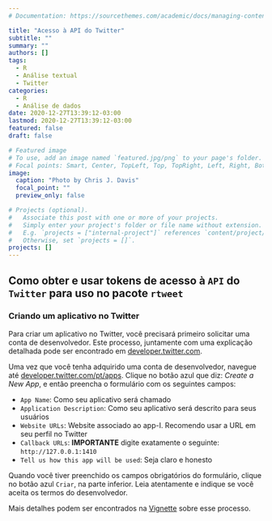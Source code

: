 ```yaml
---
# Documentation: https://sourcethemes.com/academic/docs/managing-content/

title: "Acesso à API do Twitter"
subtitle: ""
summary: ""
authors: []
tags:
  - R
  - Análise textual
  - Twitter
categories:
  - R
  - Análise de dados
date: 2020-12-27T13:39:12-03:00
lastmod: 2020-12-27T13:39:12-03:00
featured: false
draft: false

# Featured image
# To use, add an image named `featured.jpg/png` to your page's folder.
# Focal points: Smart, Center, TopLeft, Top, TopRight, Left, Right, BottomLeft, Bottom, BottomRight.
image:
  caption: "Photo by Chris J. Davis"
  focal_point: ""
  preview_only: false

# Projects (optional).
#   Associate this post with one or more of your projects.
#   Simply enter your project's folder or file name without extension.
#   E.g. `projects = ["internal-project"]` references `content/project/deep-learning/index.md`.
#   Otherwise, set `projects = []`.
projects: []
---
```


## Como obter e usar tokens de acesso à `API` do `Twitter` para uso no pacote `rtweet`

### Criando um aplicativo no Twitter

Para criar um aplicativo no Twitter, você precisará primeiro solicitar uma conta de desenvolvedor. Este processo, juntamente com uma explicação detalhada pode ser encontrado em [developer.twitter.com](developer.twitter.com).

Uma vez que você tenha adquirido uma conta de desenvolvedor, navegue até [developer.twitter.com/pt/apps](developer.twitter.com/pt/apps). Clique no botão azul que diz: _Create a New App_, e então preencha o formulário com os seguintes campos:

- `App Name`: Como seu aplicativo será chamado
- `Application Description`: Como seu aplicativo será descrito para seus usuários
- `Website URLs`: Website associado ao app-I. Recomendo usar a URL em seu perfil no Twitter
- `Callback URLs`: **IMPORTANTE** digite exatamente o seguinte: `http://127.0.0.1:1410`
- `Tell us how this app will be used`: Seja claro e honesto

Quando você tiver preenchido os campos obrigatórios do formulário, clique no botão azul `Criar`, na parte inferior. Leia atentamente e indique se você aceita os termos do desenvolvedor. 

Mais detalhes podem ser encontrados na [Vignette](https://cran.r-project.org/web/packages/rtweet/vignettes/auth.html) sobre esse processo. 